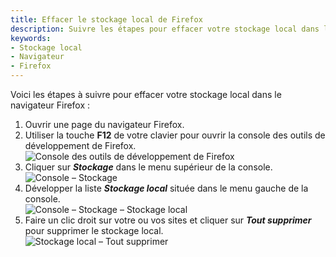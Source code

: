 ```yaml
---
title: Effacer le stockage local de Firefox
description: Suivre les étapes pour effacer votre stockage local dans le navigateur Firefox.
keywords:
- Stockage local
- Navigateur
- Firefox
---
```

Voici les étapes à suivre pour effacer votre stockage local dans le navigateur Firefox :  

1. Ouvrir une page du navigateur Firefox.  
1. Utiliser la touche **F12** de votre clavier pour ouvrir la console des outils de développement de Firefox.  
![Console des outils de développement de Firefox](/img/fr/kb/KB2054.png) 
1. Cliquer sur ***Stockage*** dans le menu supérieur de la console.  
![Console – Stockage](/img/fr/kb/KB2055.png) 
1. Développer la liste ***Stockage local*** située dans le menu gauche de la console.  
![Console – Stockage – Stockage local](/img/fr/kb/KB2056.png) 
1. Faire un clic droit sur votre ou vos sites et cliquer sur ***Tout supprimer*** pour supprimer le stockage local.  
![Stockage local – Tout supprimer](/img/fr/kb/KB2057.png) 

